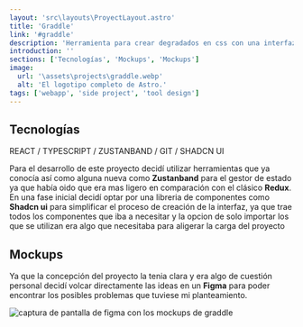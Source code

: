 ```yaml
---
layout: 'src\layouts\ProyectLayout.astro'
title: 'Graddle'
link: '#graddle'
description: 'Herramienta para crear degradados en css con una interfaz drag and drop muy sencila'
introduction: ''
sections: ['Tecnologías', 'Mockups', 'Mockups']
image:
  url: '\assets\projects\graddle.webp'
  alt: 'El logotipo completo de Astro.'
tags: ['webapp', 'side project', 'tool design']
---
```


## Tecnologías

REACT / TYPESCRIPT / ZUSTANBAND / GIT / SHADCN UI

Para el desarrollo de este proyecto decidí utilizar herramientas que ya conocía así como alguna nueva como **Zustanband** para el gestor de estado ya que había oido que era mas ligero en comparación con el clásico **Redux**. En una fase inicial decidí optar por una libreria de componentes como **Shadcn ui** para simplificar el proceso de creación de la interfaz, ya que trae todos los componentes que iba a necesitar y la opcion de solo importar los que se utilizan era algo que necesitaba para aligerar la carga del proyecto

## Mockups

Ya que la concepción del proyecto la tenia clara y era algo de cuestión personal decidí volcar directamente las ideas en un **Figma** para poder encontrar los posibles problemas que tuviese mi planteamiento.

![captura de pantalla de figma con los mockups de graddle](/assets/projects/graddle.webp)
